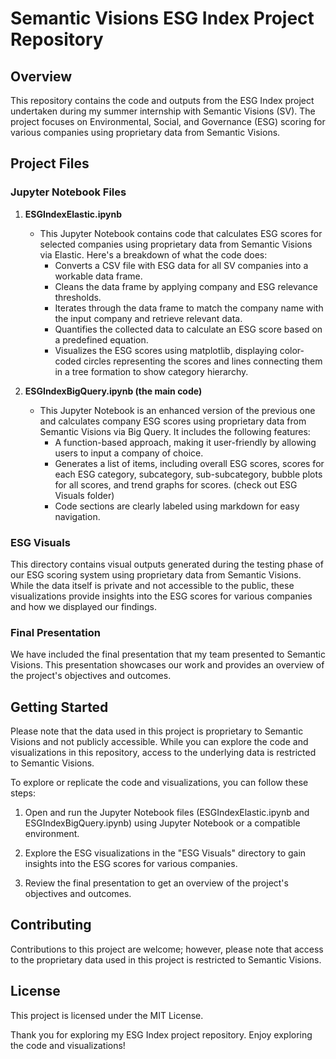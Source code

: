 # Semantic Visions ESG Index Project Repository

## Overview

This repository contains the code and outputs from the ESG Index project undertaken during my summer internship with Semantic Visions (SV). The project focuses on Environmental, Social, and Governance (ESG) scoring for various companies using proprietary data from Semantic Visions.

## Project Files

### Jupyter Notebook Files

1. **ESGIndexElastic.ipynb**
   - This Jupyter Notebook contains code that calculates ESG scores for selected companies using proprietary data from Semantic Visions via Elastic. Here's a breakdown of what the code does:
     - Converts a CSV file with ESG data for all SV companies into a workable data frame.
     - Cleans the data frame by applying company and ESG relevance thresholds.
     - Iterates through the data frame to match the company name with the input company and retrieve relevant data.
     - Quantifies the collected data to calculate an ESG score based on a predefined equation.
     - Visualizes the ESG scores using matplotlib, displaying color-coded circles representing the scores and lines connecting them in a tree formation to show category hierarchy.

2. **ESGIndexBigQuery.ipynb (the main code)**
   - This Jupyter Notebook is an enhanced version of the previous one and calculates company ESG scores using proprietary data from Semantic Visions via Big Query. It includes the following features:
     - A function-based approach, making it user-friendly by allowing users to input a company of choice.
     - Generates a list of items, including overall ESG scores, scores for each ESG category, subcategory, sub-subcategory, bubble plots for all scores, and trend graphs for scores. (check out ESG Visuals folder)
     - Code sections are clearly labeled using markdown for easy navigation.
    
### ESG Visuals

This directory contains visual outputs generated during the testing phase of our ESG scoring system using proprietary data from Semantic Visions. While the data itself is private and not accessible to the public, these visualizations provide insights into the ESG scores for various companies and how we displayed our findings.

### Final Presentation

We have included the final presentation that my team presented to Semantic Visions. This presentation showcases our work and provides an overview of the project's objectives and outcomes.

## Getting Started

Please note that the data used in this project is proprietary to Semantic Visions and not publicly accessible. While you can explore the code and visualizations in this repository, access to the underlying data is restricted to Semantic Visions.

To explore or replicate the code and visualizations, you can follow these steps:

1. Open and run the Jupyter Notebook files (ESGIndexElastic.ipynb and ESGIndexBigQuery.ipynb) using Jupyter Notebook or a compatible environment.

2. Explore the ESG visualizations in the "ESG Visuals" directory to gain insights into the ESG scores for various companies.

3. Review the final presentation to get an overview of the project's objectives and outcomes.

## Contributing

Contributions to this project are welcome; however, please note that access to the proprietary data used in this project is restricted to Semantic Visions.

## License

This project is licensed under the MIT License.

Thank you for exploring my ESG Index project repository. Enjoy exploring the code and visualizations!
